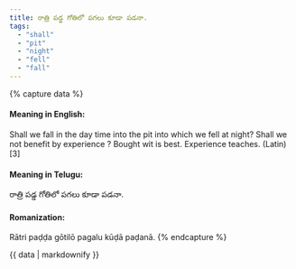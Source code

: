```yaml
---
title: రాత్రి పడ్డ గోతిలో పగలు కూడా పడనా.
tags:
  - "shall"
  - "pit"
  - "night"
  - "fell"
  - "fall"
---
```


{% capture data %}
#### Meaning in English:
Shall we fall in the day time into the pit into which we fell at night?
Shall we not benefit by experience ?
Bought wit is best.
Experience teaches. (Latin)[3]

#### Meaning in Telugu:
రాత్రి పడ్డ గోతిలో పగలు కూడా పడనా.

#### Romanization:
Rātri paḍḍa gōtilō pagalu kūḍā paḍanā.
{% endcapture %}

{{ data | markdownify }}

